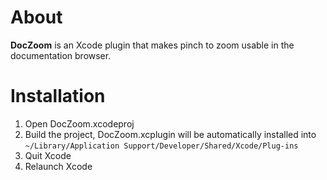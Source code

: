 About
=====

**DocZoom** is an Xcode plugin that makes pinch to zoom usable in the documentation browser.

Installation
============

1. Open DocZoom.xcodeproj
2. Build the project, DocZoom.xcplugin will be automatically installed into `~/Library/Application Support/Developer/Shared/Xcode/Plug-ins`
3. Quit Xcode
4. Relaunch Xcode
